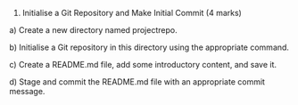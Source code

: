 1. Initialise a Git Repository and Make Initial Commit (4 marks) 

a) Create a new directory named projectrepo. 

b) Initialise a Git repository in this directory using the appropriate command. 

c) Create a README.md file, add some introductory content, and save it. 

d) Stage and commit the README.md file with an appropriate commit message. 